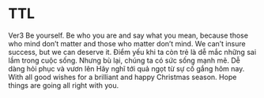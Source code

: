 # TTL
Ver3
Be yourself.
Be who you are and say what you mean, because those who mind don’t matter and those who matter don’t mind.
We can’t insure success, but we can deserve it.
Điểm yếu khi ta còn trẻ là dễ mắc những sai lầm trong cuộc sống. Nhưng bù lại, chúng ta có sức sống mạnh mẽ. Dễ dàng hỏi phục và vươn lên
Hãy nghĩ tới quả ngọt từ sự cố gắng hôm nay.
With all good wishes for a brilliant and happy Christmas season. Hope things are going all right with you.
